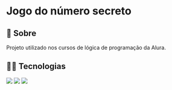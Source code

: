 <h1>Jogo do número secreto</h1>

<h2>💬 Sobre</h2>
<p>Projeto utilizado nos cursos de lógica de programação da Alura.</p>

## 🚀🚀 Tecnologias
<div>
  <img src="https://img.shields.io/badge/HTML-239120?style=for-the-badge&logo=html5&logoColor=white">
  <img src="https://img.shields.io/badge/CSS-239120?&style=for-the-badge&logo=css3&logoColor=white">
  <img src="https://img.shields.io/badge/JavaScript-F7DF1E?style=for-the-badge&logo=javascript&logoColor=black">
</div>

